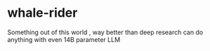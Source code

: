 # whale-rider
Something out of this world , way better than deep research can do anything with even 14B parameter LLM
